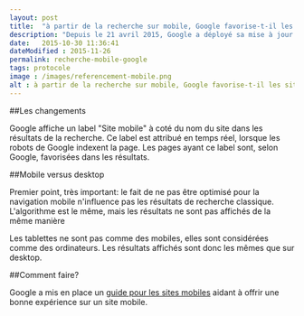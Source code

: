 ```yaml
---
layout: post
title:  "à partir de la recherche sur mobile, Google favorise-t-il les sites mobiles"
description: "Depuis le 21 avril 2015, Google a déployé sa mise à jour - mobile-friendly - . Quels sont donc les effets de cette mise à jour sur votre référencement?"
date:   2015-10-30 11:36:41
dateModified : 2015-11-26
permalink: recherche-mobile-google
tags: protocole
image : /images/referencement-mobile.png
alt : à partir de la recherche sur mobile, Google favorise-t-il les sites mobiles
---
```


##Les changements

Google affiche un label "Site mobile" à coté du nom du site dans les résultats de la recherche. Ce label est attribué en temps réel, lorsque les robots de Google indexent la page. Les pages ayant ce label sont, selon Google, favorisées dans les résultats.

##Mobile versus desktop

Premier point, très important: le fait de ne pas être optimisé pour la navigation mobile n'influence pas les résultats de recherche classique. L'algorithme est le même, mais les résultats ne sont pas affichés de la même manière

Les tablettes ne sont pas comme des mobiles, elles sont considérées comme des ordinateurs. Les résultats affichés sont donc les mêmes que sur desktop.


##Comment faire?

Google a mis en place un [guide pour les sites mobiles](https://developers.google.com/webmasters/mobile-sites/?hl=fr-FR&utm_source=MFT&utm_medium=incoming-link&utm_campaign=MFT) aidant à offrir une bonne expérience sur un site mobile. 